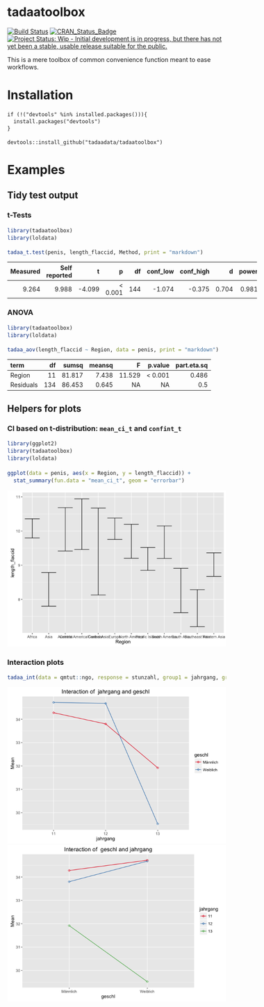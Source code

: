 <!-- README.md is generated from README.Rmd. Please edit that file -->
tadaatoolbox
============

[![Build Status](https://travis-ci.org/tadaadata/tadaatoolbox.svg)](https://travis-ci.org/tadaadata/tadaatoolbox) [![CRAN\_Status\_Badge](http://www.r-pkg.org/badges/version/qmtut)](http://cran.r-project.org/package=qmtut) [![Project Status: Wip - Initial development is in progress, but there has not yet been a stable, usable release suitable for the public.](http://www.repostatus.org/badges/0.1.0/wip.svg)](http://www.repostatus.org/#wip)

This is a mere toolbox of common convenience function meant to ease workflows.

Installation
============

    if (!("devtools" %in% installed.packages())){
      install.packages("devtools")
    }

    devtools::install_github("tadaadata/tadaatoolbox")

Examples
========

Tidy test output
----------------

### t-Tests

``` r
library(tadaatoolbox)
library(loldata)

tadaa_t.test(penis, length_flaccid, Method, print = "markdown")
```

<table style="width:114%;">
<colgroup>
<col width="13%" />
<col width="20%" />
<col width="11%" />
<col width="12%" />
<col width="6%" />
<col width="13%" />
<col width="15%" />
<col width="9%" />
<col width="9%" />
</colgroup>
<thead>
<tr class="header">
<th align="right">Measured</th>
<th align="right">Self reported</th>
<th align="right">t</th>
<th align="right">p</th>
<th align="right">df</th>
<th align="right">conf_low</th>
<th align="right">conf_high</th>
<th align="right">d</th>
<th align="right">power</th>
</tr>
</thead>
<tbody>
<tr class="odd">
<td align="right">9.264</td>
<td align="right">9.988</td>
<td align="right">-4.099</td>
<td align="right">&lt; 0.001</td>
<td align="right">144</td>
<td align="right">-1.074</td>
<td align="right">-0.375</td>
<td align="right">0.704</td>
<td align="right">0.981</td>
</tr>
</tbody>
</table>

### ANOVA

``` r
library(tadaatoolbox)
library(loldata)

tadaa_aov(length_flaccid ~ Region, data = penis, print = "markdown")
```

| term      |   df|   sumsq|  meansq|       F|     p.value|  part.eta.sq|
|:----------|----:|-------:|-------:|-------:|-----------:|------------:|
| Region    |   11|  81.817|   7.438|  11.529|  &lt; 0.001|        0.486|
| Residuals |  134|  86.453|   0.645|      NA|          NA|          0.5|

Helpers for plots
-----------------

### CI based on t-distribution: `mean_ci_t` and `confint_t`

``` r
library(ggplot2)
library(tadaatoolbox)
library(loldata)

ggplot(data = penis, aes(x = Region, y = length_flaccid)) +
  stat_summary(fun.data = "mean_ci_t", geom = "errorbar")
```

![](examples/README-confint-1.png)<!-- -->

### Interaction plots

``` r
tadaa_int(data = qmtut::ngo, response = stunzahl, group1 = jahrgang, group2 = geschl)
```

![](examples/README-interaction_plots-1.png)<!-- -->![](examples/README-interaction_plots-2.png)<!-- -->
